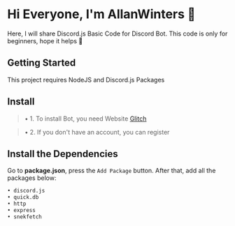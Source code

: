 # Hi Everyone, I'm AllanWinters 👋

Here, I will share Discord.js Basic Code for Discord Bot.
This code is only for beginners, hope it helps 🤗


## Getting Started
This project requires NodeJS and Discord.js Packages

## Install
> • 1. To install Bot, you need Website [Glitch](https://glitch.com/)

> • 2. If you don't have an account, you can register


## Install the Dependencies
Go to **package.json**, press the `Add Package` button. After that, add all the packages below:

```bash
• discord.js
• quick.db
• http
• express
• snekfetch
```
